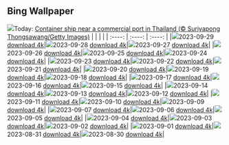 ## Bing Wallpaper
![](./wallpaper/2023-09-29.jpg)Today: [Container ship near a commercial port in Thailand (© Suriyapong Thongsawang/Getty Images)](./wallpaper/2023-09-29.jpg)
|      |      |      |
| :----: | :----: | :----: |
|![](./wallpaper/2023-09-29_sm.jpg)2023-09-29 [download 4k](./wallpaper/2023-09-29.jpg)|![](./wallpaper/2023-09-28_sm.jpg)2023-09-28 [download 4k](./wallpaper/2023-09-28.jpg)|![](./wallpaper/2023-09-27_sm.jpg)2023-09-27 [download 4k](./wallpaper/2023-09-27.jpg)|
|![](./wallpaper/2023-09-26_sm.jpg)2023-09-26 [download 4k](./wallpaper/2023-09-26.jpg)|![](./wallpaper/2023-09-25_sm.jpg)2023-09-25 [download 4k](./wallpaper/2023-09-25.jpg)|![](./wallpaper/2023-09-24_sm.jpg)2023-09-24 [download 4k](./wallpaper/2023-09-24.jpg)|
|![](./wallpaper/2023-09-23_sm.jpg)2023-09-23 [download 4k](./wallpaper/2023-09-23.jpg)|![](./wallpaper/2023-09-22_sm.jpg)2023-09-22 [download 4k](./wallpaper/2023-09-22.jpg)|![](./wallpaper/2023-09-21_sm.jpg)2023-09-21 [download 4k](./wallpaper/2023-09-21.jpg)|
|![](./wallpaper/2023-09-20_sm.jpg)2023-09-20 [download 4k](./wallpaper/2023-09-20.jpg)|![](./wallpaper/2023-09-19_sm.jpg)2023-09-19 [download 4k](./wallpaper/2023-09-19.jpg)|![](./wallpaper/2023-09-18_sm.jpg)2023-09-18 [download 4k](./wallpaper/2023-09-18.jpg)|
|![](./wallpaper/2023-09-17_sm.jpg)2023-09-17 [download 4k](./wallpaper/2023-09-17.jpg)|![](./wallpaper/2023-09-16_sm.jpg)2023-09-16 [download 4k](./wallpaper/2023-09-16.jpg)|![](./wallpaper/2023-09-15_sm.jpg)2023-09-15 [download 4k](./wallpaper/2023-09-15.jpg)|
|![](./wallpaper/2023-09-14_sm.jpg)2023-09-14 [download 4k](./wallpaper/2023-09-14.jpg)|![](./wallpaper/2023-09-13_sm.jpg)2023-09-13 [download 4k](./wallpaper/2023-09-13.jpg)|![](./wallpaper/2023-09-12_sm.jpg)2023-09-12 [download 4k](./wallpaper/2023-09-12.jpg)|
|![](./wallpaper/2023-09-11_sm.jpg)2023-09-11 [download 4k](./wallpaper/2023-09-11.jpg)|![](./wallpaper/2023-09-10_sm.jpg)2023-09-10 [download 4k](./wallpaper/2023-09-10.jpg)|![](./wallpaper/2023-09-09_sm.jpg)2023-09-09 [download 4k](./wallpaper/2023-09-09.jpg)|
|![](./wallpaper/2023-09-07_sm.jpg)2023-09-07 [download 4k](./wallpaper/2023-09-07.jpg)|![](./wallpaper/2023-09-06_sm.jpg)2023-09-06 [download 4k](./wallpaper/2023-09-06.jpg)|![](./wallpaper/2023-09-05_sm.jpg)2023-09-05 [download 4k](./wallpaper/2023-09-05.jpg)|
|![](./wallpaper/2023-09-04_sm.jpg)2023-09-04 [download 4k](./wallpaper/2023-09-04.jpg)|![](./wallpaper/2023-09-03_sm.jpg)2023-09-03 [download 4k](./wallpaper/2023-09-03.jpg)|![](./wallpaper/2023-09-02_sm.jpg)2023-09-02 [download 4k](./wallpaper/2023-09-02.jpg)|
|![](./wallpaper/2023-09-01_sm.jpg)2023-09-01 [download 4k](./wallpaper/2023-09-01.jpg)|![](./wallpaper/2023-08-31_sm.jpg)2023-08-31 [download 4k](./wallpaper/2023-08-31.jpg)|![](./wallpaper/2023-08-30_sm.jpg)2023-08-30 [download 4k](./wallpaper/2023-08-30.jpg)|
